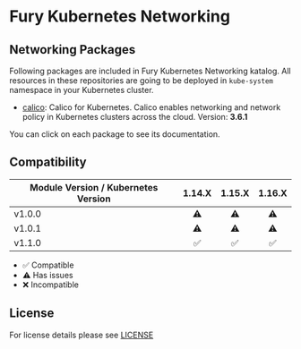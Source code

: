 # Fury Kubernetes Networking

##  Networking Packages

Following packages are included in Fury Kubernetes Networking katalog. All
resources in these repositories are going to be deployed in `kube-system`
namespace in your Kubernetes cluster.

- [calico](katalog/calico): Calico for Kubernetes. Calico enables networking and
network policy in Kubernetes clusters across the cloud. Version: **3.6.1**

You can click on each package to see its documentation.

## Compatibility

| Module Version / Kubernetes Version | 1.14.X             | 1.15.X             | 1.16.X             |
|-------------------------------------|:------------------:|:------------------:|:------------------:|
| v1.0.0                              |      :warning:     |      :warning:     |      :warning:     |
| v1.0.1                              |      :warning:     |      :warning:     |      :warning:     |
| v1.1.0                              | :white_check_mark: | :white_check_mark: | :white_check_mark: |

- :white_check_mark: Compatible
- :warning: Has issues
- :x: Incompatible


## License

For license details please see [LICENSE](https://sighup.io/fury/license)
